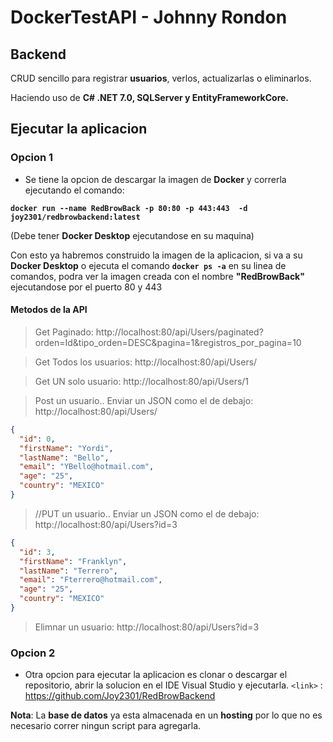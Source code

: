 # DockerTestAPI - Johnny Rondon
## Backend

CRUD sencillo para registrar **usuarios**, verlos, actualizarlas o eliminarlos.

Haciendo uso de **C# .NET 7.0, SQLServer y EntityFrameworkCore.**

## Ejecutar la aplicacion
### Opcion 1

- Se tiene la opcion de descargar la imagen de **Docker** y correrla ejecutando el comando:

**`docker run --name RedBrowBack -p 80:80 -p 443:443  -d joy2301/redbrowbackend:latest`**

(Debe tener **Docker Desktop** ejecutandose en su maquina)

Con esto ya habremos construido la imagen de la aplicacion, si va a su **Docker Desktop** o ejecuta el comando **`docker ps -a`** en su linea de comandos, podra ver la imagen creada con el nombre **"RedBrowBack"** ejecutandose por el puerto 80 y 443

#### Metodos de la API
> Get Paginado:
http://localhost:80/api/Users/paginated?orden=Id&tipo_orden=DESC&pagina=1&registros_por_pagina=10

> Get Todos los usuarios:
http://localhost:80/api/Users/

>Get UN solo usuario:
http://localhost:80/api/Users/1

> Post un usuario.. Enviar un JSON como el de debajo:
http://localhost:80/api/Users/

```json
{
  "id": 0,
  "firstName": "Yordi",
  "lastName": "Bello",
  "email": "YBello@hotmail.com",
  "age": "25",
  "country": "MEXICO"
}
```

> //PUT un usuario.. Enviar un JSON como el de debajo:
http://localhost:80/api/Users?id=3

```json
{
  "id": 3,
  "firstName": "Franklyn",
  "lastName": "Terrero",
  "email": "Fterrero@hotmail.com",
  "age": "25",
  "country": "MEXICO"
}
```

> Elimnar un usuario:
http://localhost:80/api/Users?id=3


### Opcion 2
- Otra opcion para ejecutar la aplicacion es clonar o descargar el repositorio, abrir la solucion en el IDE Visual Studio y ejecutarla.
`<link>` : <https://github.com/Joy2301/RedBrowBackend>

**Nota**: La **base de datos** ya esta almacenada en un **hosting** por lo que no es necesario correr ningun script para agregarla.
